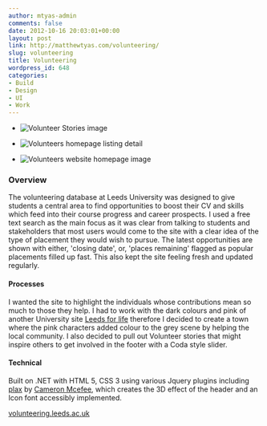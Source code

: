 ```yaml
---
author: mtyas-admin
comments: false
date: 2012-10-16 20:03:01+00:00
layout: post
link: http://matthewtyas.com/volunteering/
slug: volunteering
title: Volunteering
wordpress_id: 648
categories:
- Build
- Design
- UI
- Work
---
```



  


    
  * 
      ![Volunteer Stories image](http://matthewtyas.com/wp-content/uploads/2012/10/volunteer-stories.jpg)
    

    
  * 
      ![Volunteers homepage listing detail](http://matthewtyas.com/wp-content/uploads/2012/10/volunteers-portfolio2.jpg)
    

    
  * 
      ![Volunteers website homepage image](http://matthewtyas.com/wp-content/uploads/2012/10/volunteers-portfolio-3.jpg)
    

  










### Overview



The volunteering database at Leeds University was designed to give students a central area to find opportunities to boost their CV and skills which feed into their course progress and career prospects. I used a free text search as the main focus as it was clear from talking to students and stakeholders that most users would come to the site with a clear idea of the type of placement they would wish to pursue. The latest opportunities are shown with either, 'closing date', or, 'places remaining' flagged as popular placements filled up fast. This also kept the site feeling fresh and updated regularly.



#### Processes


I wanted the site to highlight the individuals whose contributions mean so much to those they help. I had to work with the dark colours and pink of another University site [Leeds for life](https://leedsforlife.leeds.ac.uk) therefore I decided to create a town where the pink characters added colour to the grey scene by helping the local community. I also decided to pull out Volunteer stories that might inspire others to get involved in the footer with a Coda style slider.



#### Technical


Built on .NET with HTML 5, CSS 3 using various Jquery plugins including [plax](https://github.com/cameronmcefee/plax) by [Cameron Mcefee](http://www.cameronmcefee.com/), which creates the 3D effect of the header and an Icon font accessibly implemented.








[volunteering.leeds.ac.uk](http://volunteering.leeds.ac.uk/)


